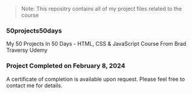 > Note: This repositry contains all of my project files related to the course

### 50projects50days
My 50 Projects In 50 Days - HTML, CSS &amp; JavaScript Course From Brad Traversy Udemy

### Project Completed on February 8, 2024
A certificate of completion is available upon request. Please feel free to contact me for details.
